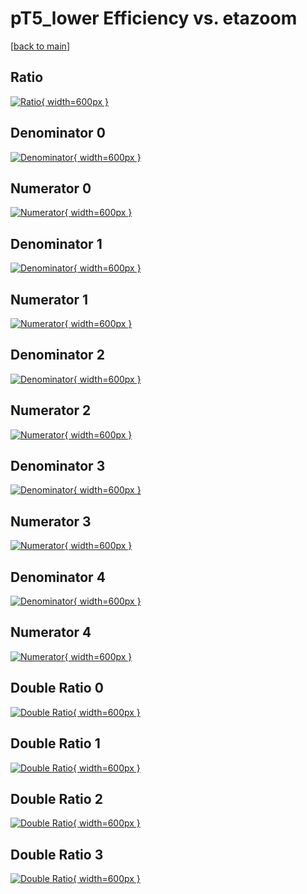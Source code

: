# pT5_lower Efficiency vs. etazoom

[[back to main](./)]



## Ratio

[![Ratio](../mtv/var/pT5_lower_loweta_321_-1_eff_etazoom.png){ width=600px }](../mtv/var/pT5_lower_loweta_321_-1_eff_etazoom.pdf)

## Denominator 0

[![Denominator](../mtv/den/pT5_lower_loweta_321_-1_eff_etazoom_den0.png){ width=600px }](../mtv/den/pT5_lower_loweta_321_-1_eff_etazoom_den0.pdf)

## Numerator 0

[![Numerator](../mtv/num/pT5_lower_loweta_321_-1_eff_etazoom_num0.png){ width=600px }](../mtv/num/pT5_lower_loweta_321_-1_eff_etazoom_num0.pdf)

## Denominator 1

[![Denominator](../mtv/den/pT5_lower_loweta_321_-1_eff_etazoom_den1.png){ width=600px }](../mtv/den/pT5_lower_loweta_321_-1_eff_etazoom_den1.pdf)

## Numerator 1

[![Numerator](../mtv/num/pT5_lower_loweta_321_-1_eff_etazoom_num1.png){ width=600px }](../mtv/num/pT5_lower_loweta_321_-1_eff_etazoom_num1.pdf)

## Denominator 2

[![Denominator](../mtv/den/pT5_lower_loweta_321_-1_eff_etazoom_den2.png){ width=600px }](../mtv/den/pT5_lower_loweta_321_-1_eff_etazoom_den2.pdf)

## Numerator 2

[![Numerator](../mtv/num/pT5_lower_loweta_321_-1_eff_etazoom_num2.png){ width=600px }](../mtv/num/pT5_lower_loweta_321_-1_eff_etazoom_num2.pdf)

## Denominator 3

[![Denominator](../mtv/den/pT5_lower_loweta_321_-1_eff_etazoom_den3.png){ width=600px }](../mtv/den/pT5_lower_loweta_321_-1_eff_etazoom_den3.pdf)

## Numerator 3

[![Numerator](../mtv/num/pT5_lower_loweta_321_-1_eff_etazoom_num3.png){ width=600px }](../mtv/num/pT5_lower_loweta_321_-1_eff_etazoom_num3.pdf)

## Denominator 4

[![Denominator](../mtv/den/pT5_lower_loweta_321_-1_eff_etazoom_den4.png){ width=600px }](../mtv/den/pT5_lower_loweta_321_-1_eff_etazoom_den4.pdf)

## Numerator 4

[![Numerator](../mtv/num/pT5_lower_loweta_321_-1_eff_etazoom_num4.png){ width=600px }](../mtv/num/pT5_lower_loweta_321_-1_eff_etazoom_num4.pdf)

## Double Ratio 0

[![Double Ratio](../mtv/ratio/pT5_lower_loweta_321_-1_eff_etazoom_ratio0.png){ width=600px }](../mtv/ratio/pT5_lower_loweta_321_-1_eff_etazoom_ratio0.pdf)

## Double Ratio 1

[![Double Ratio](../mtv/ratio/pT5_lower_loweta_321_-1_eff_etazoom_ratio1.png){ width=600px }](../mtv/ratio/pT5_lower_loweta_321_-1_eff_etazoom_ratio1.pdf)

## Double Ratio 2

[![Double Ratio](../mtv/ratio/pT5_lower_loweta_321_-1_eff_etazoom_ratio2.png){ width=600px }](../mtv/ratio/pT5_lower_loweta_321_-1_eff_etazoom_ratio2.pdf)

## Double Ratio 3

[![Double Ratio](../mtv/ratio/pT5_lower_loweta_321_-1_eff_etazoom_ratio3.png){ width=600px }](../mtv/ratio/pT5_lower_loweta_321_-1_eff_etazoom_ratio3.pdf)

